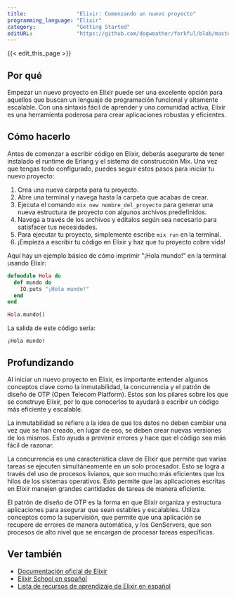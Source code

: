 ```yaml
---
title:                "Elixir: Comenzando un nuevo proyecto"
programming_language: "Elixir"
category:             "Getting Started"
editURL:              "https://github.com/dogweather/forkful/blob/master/content/es/elixir/starting-a-new-project.md"
---
```


{{< edit_this_page >}}

## Por qué

Empezar un nuevo proyecto en Elixir puede ser una excelente opción para aquellos que buscan un lenguaje de programación funcional y altamente escalable. Con una sintaxis fácil de aprender y una comunidad activa, Elixir es una herramienta poderosa para crear aplicaciones robustas y eficientes.

## Cómo hacerlo

Antes de comenzar a escribir código en Elixir, deberás asegurarte de tener instalado el runtime de Erlang y el sistema de construcción Mix. Una vez que tengas todo configurado, puedes seguir estos pasos para iniciar tu nuevo proyecto:

1. Crea una nueva carpeta para tu proyecto.
2. Abre una terminal y navega hasta la carpeta que acabas de crear.
3. Ejecuta el comando `mix new nombre_del_proyecto` para generar una nueva estructura de proyecto con algunos archivos predefinidos.
4. Navega a través de los archivos y edítalos según sea necesario para satisfacer tus necesidades.
5. Para ejecutar tu proyecto, simplemente escribe `mix run` en la terminal.
6. ¡Empieza a escribir tu código en Elixir y haz que tu proyecto cobre vida!

Aquí hay un ejemplo básico de cómo imprimir "¡Hola mundo!" en la terminal usando Elixir:

```Elixir
defmodule Hola do
  def mundo do
    IO.puts "¡Hola mundo!"
  end
end

Hola.mundo()
```

La salida de este código sería:

```
¡Hola mundo!
```

## Profundizando

Al iniciar un nuevo proyecto en Elixir, es importante entender algunos conceptos clave como la inmutabilidad, la concurrencia y el patrón de diseño de OTP (Open Telecom Platform). Estos son los pilares sobre los que se construye Elixir, por lo que conocerlos te ayudará a escribir un código más eficiente y escalable.

La inmutabilidad se refiere a la idea de que los datos no deben cambiar una vez que se han creado, en lugar de eso, se deben crear nuevas versiones de los mismos. Esto ayuda a prevenir errores y hace que el código sea más fácil de razonar.

La concurrencia es una característica clave de Elixir que permite que varias tareas se ejecuten simultáneamente en un solo procesador. Esto se logra a través del uso de procesos livianos, que son mucho más eficientes que los hilos de los sistemas operativos. Esto permite que las aplicaciones escritas en Elixir manejen grandes cantidades de tareas de manera eficiente.

El patrón de diseño de OTP es la forma en que Elixir organiza y estructura aplicaciones para asegurar que sean estables y escalables. Utiliza conceptos como la supervisión, que permite que una aplicación se recupere de errores de manera automática, y los GenServers, que son procesos de alto nivel que se encargan de procesar tareas específicas.

## Ver también

- [Documentación oficial de Elixir](https://elixir-lang.org/docs.html)
- [Elixir School en español](https://elixirschool.com/es/)
- [Lista de recursos de aprendizaje de Elixir en español](https://github.com/edgar/awesome-elixir-es)
